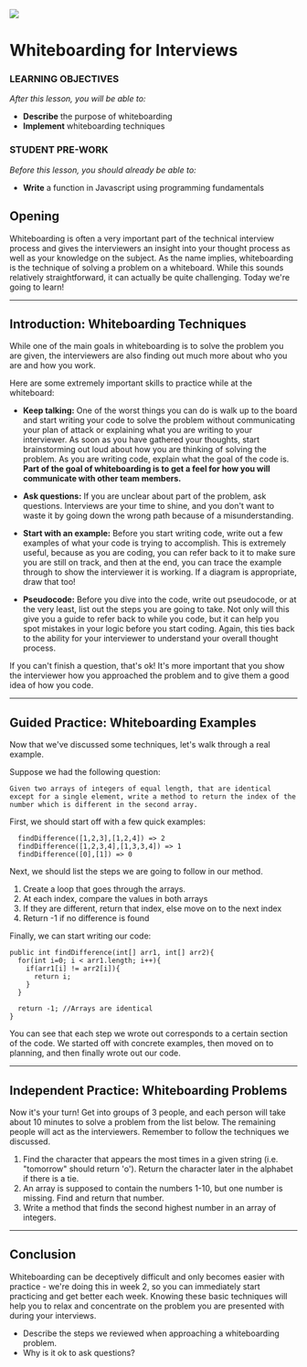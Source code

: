 <!---
title: Whiteboarding for Interviews
duration: "1:25"
creator:
    name: Drew Mahrt
    city: NYC
--->

![](https://ga-dash.s3.amazonaws.com/production/assets/logo-9f88ae6c9c3871690e33280fcf557f33.png)

# Whiteboarding for Interviews

### LEARNING OBJECTIVES
*After this lesson, you will be able to:*
- **Describe** the purpose of whiteboarding
- **Implement** whiteboarding techniques

### STUDENT PRE-WORK
*Before this lesson, you should already be able to:*
- **Write** a function in Javascript using programming fundamentals

<!-- INSTRUCTOR PREP
*Before this lesson, instructors will need to:*
- Open and run the solution code to ensure you agree with the solution and it works properly 

> Instructor Note: You can modify this lesson as you feel appropriate to fit your personal whiteboarding techniques.

--->

<!--10:20 5 minutes -->

## Opening

Whiteboarding is often a very important part of the technical interview process and gives the interviewers an insight into your thought process as well as your knowledge on the subject. As the name implies, whiteboarding is the technique of solving a problem on a whiteboard. While this sounds relatively straightforward, it can actually be quite challenging. Today we're going to learn!

<!-- Check: Give the students 1 minute to discuss the types of questions they think might be asked during a whiteboarding session.-->

***

<!--10:25 10 minutes -->

<a name="introduction"></a>
## Introduction: Whiteboarding Techniques

While one of the main goals in whiteboarding is to solve the problem you are given, the interviewers are also finding out much more about who you are and how you work.

<!-- CFU: Give the students 2 minutes to discuss what they think are some important things to keep in mind while at the whiteboard. -->

Here are some extremely important skills to practice while at the whiteboard:

- **Keep talking:** One of the worst things you can do is walk up to the board and start writing your code to solve the problem without communicating your plan of attack or explaining what you are writing to your interviewer. As soon as you have gathered your thoughts, start brainstorming out loud about how you are thinking of solving the problem. As you are writing code, explain what the goal of the code is. **Part of the goal of whiteboarding is to get a feel for how you will communicate with other team members.**

- **Ask questions:** If you are unclear about part of the problem, ask questions. Interviews are your time to shine, and you don't want to waste it by going down the wrong path because of a misunderstanding.

- **Start with an example:** Before you start writing code, write out a few examples of what your code is trying to accomplish. This is extremely useful, because as you are coding, you can refer back to it to make sure you are still on track, and then at the end, you can trace the example through to show the interviewer it is working. If a diagram is appropriate, draw that too!

- **Pseudocode:** Before you dive into the code, write out pseudocode, or at the very least, list out the steps you are going to take. Not only will this give you a guide to refer back to while you code, but it can help you spot mistakes in your logic before you start coding. Again, this ties back to the ability for your interviewer to understand your overall thought process.

If you can't finish a question, that's ok! It's more important that you show the interviewer how you approached the problem and to give them a good idea of how you code.

<!-- Check: Ask the students what they should do if they get stuck while they are coding on the whiteboard.-->

***

<!--10:35 15 minutes -->

<a name="guided-practice"></a>
## Guided Practice: Whiteboarding Examples

Now that we've discussed some techniques, let's walk through a real example.

Suppose we had the following question:

```
Given two arrays of integers of equal length, that are identical except for a single element, write a method to return the index of the number which is different in the second array.
```

<!-- Ask the students what they think the first step is, second, etc.-->

First, we should start off with a few quick examples:

```
  findDifference([1,2,3],[1,2,4]) => 2
  findDifference([1,2,3,4],[1,3,3,4]) => 1
  findDifference([0],[1]) => 0
```

Next, we should list the steps we are going to follow in our method.

1. Create a loop that goes through the arrays.
2. At each index, compare the values in both arrays
3. If they are different, return that index, else move on to the next index
4. Return -1 if no difference is found

Finally, we can start writing our code:

```
public int findDifference(int[] arr1, int[] arr2){
  for(int i=0; i < arr1.length; i++){
    if(arr1[i] != arr2[i]){
      return i;
    }
  }

  return -1; //Arrays are identical
}
```

You can see that each step we wrote out corresponds to a certain section of the code. We started off with concrete examples, then moved on to planning, and then finally wrote out our code.

***

<!--10:50 35 minutes -->

<a name="ind-practice"></a>
## Independent Practice: Whiteboarding Problems

Now it's your turn! Get into groups of 3 people, and each person will take about 10 minutes to solve a problem from the list below. The remaining people will act as the interviewers. Remember to follow the techniques we discussed.

<!-- Instructor Note: Circulate around the room listening to how students are doing and offer advice when needed.-->

1. Find the character that appears the most times in a given string (i.e. "tomorrow" should return 'o'). Return the character later in the alphabet if there is a tie.
2. An array is supposed to contain the numbers 1-10, but one number is missing. Find and return that number.
3. Write a method that finds the second highest number in an array of integers.

<!-- Check: Take a few minutes to review the solution to each of the whiteboarding problems. Choose one student to lead the review for each. -->

***

<!--11:25 5 minutes -->

<a name="conclusion"></a>
## Conclusion

Whiteboarding can be deceptively difficult and only becomes easier with practice - we're doing this in week 2, so you can immediately start practicing and get better each week.  Knowing these basic techniques will help you to relax and concentrate on the problem you are presented with during your interviews.  

- Describe the steps we reviewed when approaching a whiteboarding problem.
- Why is it ok to ask questions?
